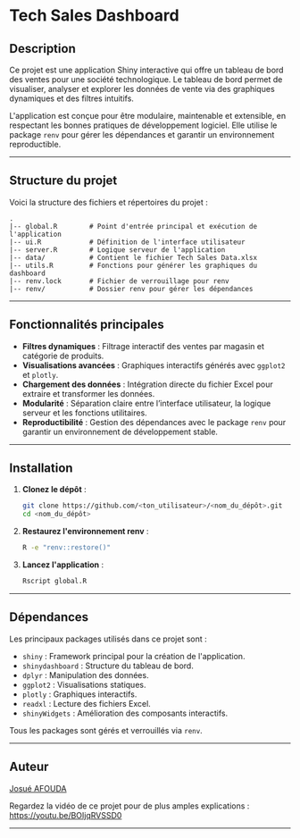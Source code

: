 # Tech Sales Dashboard

## Description

Ce projet est une application Shiny interactive qui offre un tableau de bord des ventes pour une société technologique. Le tableau de bord permet de visualiser, analyser et explorer les données de vente via des graphiques dynamiques et des filtres intuitifs.

L'application est conçue pour être modulaire, maintenable et extensible, en respectant les bonnes pratiques de développement logiciel. Elle utilise le package `renv` pour gérer les dépendances et garantir un environnement reproductible.

---

## Structure du projet

Voici la structure des fichiers et répertoires du projet :

```
.
|-- global.R        # Point d'entrée principal et exécution de l'application
|-- ui.R            # Définition de l'interface utilisateur
|-- server.R        # Logique serveur de l'application
|-- data/           # Contient le fichier Tech Sales Data.xlsx
|-- utils.R         # Fonctions pour générer les graphiques du dashboard
|-- renv.lock       # Fichier de verrouillage pour renv
|-- renv/           # Dossier renv pour gérer les dépendances
```

---

## Fonctionnalités principales

- **Filtres dynamiques** : Filtrage interactif des ventes par magasin et catégorie de produits.
- **Visualisations avancées** : Graphiques interactifs générés avec `ggplot2` et `plotly`.
- **Chargement des données** : Intégration directe du fichier Excel pour extraire et transformer les données.
- **Modularité** : Séparation claire entre l’interface utilisateur, la logique serveur et les fonctions utilitaires.
- **Reproductibilité** : Gestion des dépendances avec le package `renv` pour garantir un environnement de développement stable.

---

## Installation

1. **Clonez le dépôt** :
   ```bash
   git clone https://github.com/<ton_utilisateur>/<nom_du_dépôt>.git
   cd <nom_du_dépôt>
   ```

2. **Restaurez l'environnement renv** :
   ```bash
   R -e "renv::restore()"
   ```

3. **Lancez l'application** :
   ```bash
   Rscript global.R
   ```

---

## Dépendances

Les principaux packages utilisés dans ce projet sont :

- `shiny` : Framework principal pour la création de l'application.
- `shinydashboard` : Structure du tableau de bord.
- `dplyr` : Manipulation des données.
- `ggplot2` : Visualisations statiques.
- `plotly` : Graphiques interactifs.
- `readxl` : Lecture des fichiers Excel.
- `shinyWidgets` : Amélioration des composants interactifs.

Tous les packages sont gérés et verrouillés via `renv`.

---


## Auteur

[Josué AFOUDA](https://www.linkedin.com/in/josu%C3%A9-afouda)

Regardez la vidéo de ce projet pour de plus amples explications : https://youtu.be/BOIjqRVSSD0

---

